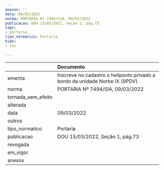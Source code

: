 ```yaml
---
anexos: ''
data: 09/03/2022
norma: PORTARIA Nº 7494/SIA, 09/03/2022
publicacao: DOU 15/03/2022, Seção 1, pág.73
tags:
- portaria
tipo_normatico: Portaria
hide: 
- toc 
 
---
```


|                    | Documento                                                                   |
|:-------------------|:----------------------------------------------------------------------------|
| ementa             | Inscreve no cadastro o heliponto privado a bordo da unidade Norbe IX (9PDV) |
| norma              | PORTARIA Nº 7494/SIA, 09/03/2022                                            |
| tornada_sem_efeito |                                                                             |
| alterada           |                                                                             |
| data               | 09/03/2022                                                                  |
| outros             |                                                                             |
| tipo_normatico     | Portaria                                                                    |
| publicacao         | DOU 15/03/2022, Seção 1, pág.73                                             |
| revogada           |                                                                             |
| em_vigor           |                                                                             |
| anexos             |                                                                             |
